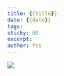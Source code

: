 ```yaml
---
title: {{title}} 
date: {{date}}  
tags: 
sticky: 60
excerpt: 
author: fcs
---
```


![](https://picsum.photos/800/250)
